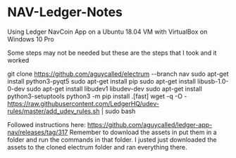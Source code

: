 # NAV-Ledger-Notes

Using Ledger NavCoin App on a Ubuntu 18.04 VM with VirtualBox on Windows 10 Pro

Some steps may not be needed but these are the steps that I took and it worked

git clone https://github.com/aguycalled/electrum --branch nav
sudo apt-get install python3-pyqt5
sudo apt-get install pip
sudo apt-get install libusb-1.0-0-dev
sudo apt-get install libudev1 libudev-dev
sudo apt-get install python3-setuptools
python3 -m pip install .[fast]
wget -q -O - https://raw.githubusercontent.com/LedgerHQ/udev-rules/master/add_udev_rules.sh | sudo bash

Followed instructions here: https://github.com/aguycalled/ledger-app-nav/releases/tag/317
Remember to download the assets in put them in a folder and run the commands in that folder. I justed just downloaded the assets to the cloned electrum folder and ran everything there.
